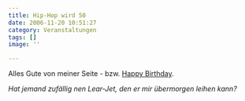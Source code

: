 ```yaml
---
title: Hip-Hop wird 50
date: 2006-11-20 10:51:27
category: Veranstaltungen
tags: []
image: ''

---
```


Alles Gute von meiner Seite - bzw. [Happy Birthday](http://www.d-nice.com/journal/archives/000133.php).   

  

*Hat jemand zufällig nen Lear-Jet, den er mir übermorgen leihen kann?*
